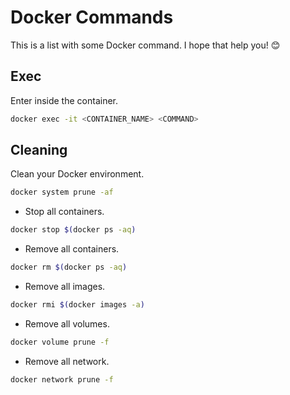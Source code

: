 # Docker Commands

This is a list with some Docker command. I hope that help you! 😊

## Exec

Enter inside the container.

```bash
docker exec -it <CONTAINER_NAME> <COMMAND>
```

## Cleaning

Clean your Docker environment.

```bash
docker system prune -af
```

*  Stop all containers.

```bash
docker stop $(docker ps -aq)
```

*  Remove all containers.

```bash
docker rm $(docker ps -aq)
```

*  Remove all images.

```bash
docker rmi $(docker images -a)
```

*  Remove all volumes.

```bash
docker volume prune -f
```

*  Remove all network.

```bash
docker network prune -f
```
